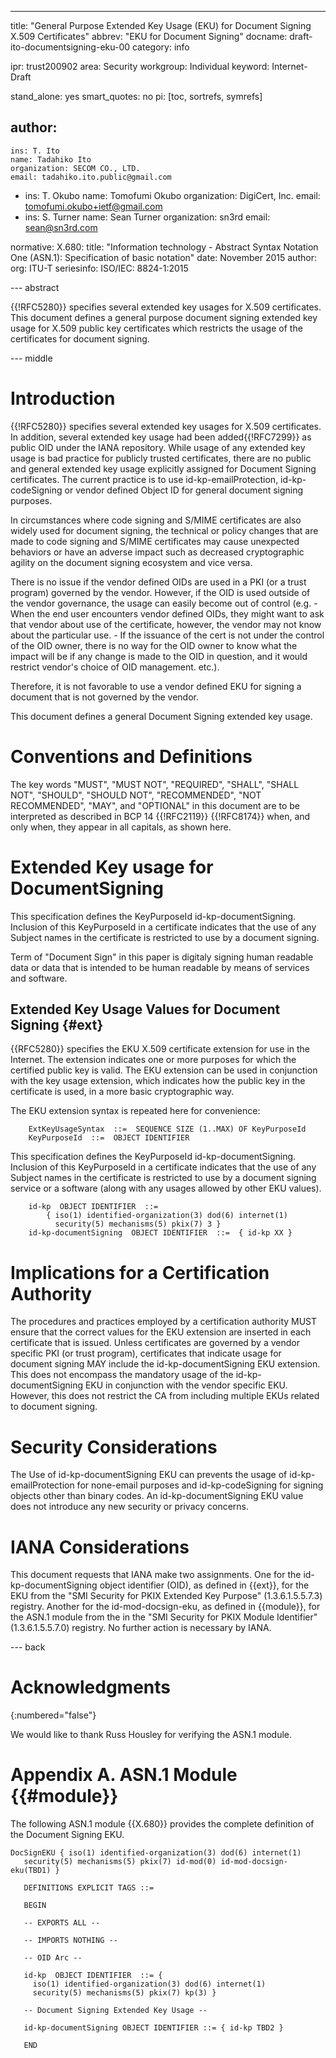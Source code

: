 ---
title: "General Purpose Extended Key Usage (EKU) for Document Signing X.509 Certificates"
abbrev: "EKU for Document Signing"
docname: draft-ito-documentsigning-eku-00
category: info

ipr: trust200902
area: Security
workgroup: Individual 
keyword: Internet-Draft

stand_alone: yes
smart_quotes: no
pi: [toc, sortrefs, symrefs]

author:
 -
    ins: T. Ito
    name: Tadahiko Ito
    organization: SECOM CO., LTD.
    email: tadahiko.ito.public@gmail.com
 -
    ins: T. Okubo
    name: Tomofumi Okubo
    organization: DigiCert, Inc.
    email: tomofumi.okubo+ietf@gmail.com
 -
    ins: S. Turner
    name: Sean Turner
    organization: sn3rd
    email: sean@sn3rd.com

normative:
  X.680:
      title: "Information technology - Abstract Syntax Notation One (ASN.1): Specification of basic notation"
      date: November 2015
      author:
        org: ITU-T
      seriesinfo:
        ISO/IEC: 8824-1:2015
        
--- abstract

{{!RFC5280}} specifies several extended key usages for X.509 certificates. This document defines a general purpose document signing extended key usage for X.509 public key certificates which restricts the usage of the certificates for document signing. 

--- middle

# Introduction

{{!RFC5280}} specifies several extended key usages for X.509 certificates. In addition, 
several extended key usage had been added{{!RFC7299}} as public OID under the IANA repository.
While usage of any extended key usage is bad practice for publicly trusted certificates, 
there are no public and general extended key usage explicitly assigned for Document Signing certificates. 
The current practice is to use id-kp-emailProtection, id-kp-codeSigning or vendor defined Object ID 
for general document signing purposes.

In circumstances where code signing and S/MIME certificates are also widely used for document signing, 
the technical or policy changes that are made to code signing and S/MIME certificates may cause 
unexpected behaviors or have an adverse impact such as 
decreased cryptographic agility on the document signing ecosystem and vice versa.

There is no issue if the vendor defined OIDs are used in a PKI (or a trust program) governed by the vendor.
However, if the OID is used outside of the vendor governance, the usage can easily become out of control
(e.g. - When the end user encounters vendor defined OIDs, they might want to ask that vendor about use of the certificate, however, the vendor may not know about the particular use. - If the issuance of the cert is not under the control of the OID owner, there is no way for the OID owner to know what the impact will be if any change is made to the OID in question, and it would restrict vendor's choice of OID management. etc.).
<!--何が問題かを、上に書いた。-->

Therefore, it is not favorable to use a vendor defined EKU for signing a document that is not governed by the vendor.

This document defines a general Document Signing extended key usage.

# Conventions and Definitions

The key words "MUST", "MUST NOT", "REQUIRED", "SHALL", "SHALL NOT", "SHOULD",
"SHOULD NOT", "RECOMMENDED", "NOT RECOMMENDED", "MAY", and "OPTIONAL" in this
document are to be interpreted as described in BCP 14 {{!RFC2119}} {{!RFC8174}}
when, and only when, they appear in all capitals, as shown here.


# Extended Key usage for DocumentSigning
This specification defines the KeyPurposeId id-kp-documentSigning.
Inclusion of this KeyPurposeId in a certificate indicates that the
use of any Subject names in the certificate is restricted to use by a document signing.

Term of "Document Sign" in this paper is digitaly signing human readable data or data that is intended to be human readable by means of services and software.

## Extended Key Usage Values for Document Signing {#ext}
{{RFC5280}} specifies the EKU X.509 certificate extension for use in the Internet.  The extension indicates one or more purposes for which the certified public key is valid.  The EKU extension can be used in conjunction with the key usage extension, which indicates how the public key in the certificate is used, in a more basic cryptographic way.

The EKU extension syntax is repeated here for convenience:

~~~
    ExtKeyUsageSyntax  ::=  SEQUENCE SIZE (1..MAX) OF KeyPurposeId
    KeyPurposeId  ::=  OBJECT IDENTIFIER
~~~

This specification defines the KeyPurposeId id-kp-documentSigning. Inclusion of this KeyPurposeId in a certificate indicates that the use of any Subject names in the certificate is restricted to use by a document signing service or a software (along with any usages allowed by other EKU values).

<!-- the use of any Subject names in the certificate is restricted to use by a document signing service or a software. これはそのままでいいと思う？-->

~~~
    id-kp  OBJECT IDENTIFIER  ::=
        { iso(1) identified-organization(3) dod(6) internet(1)
          security(5) mechanisms(5) pkix(7) 3 }
    id-kp-documentSigning  OBJECT IDENTIFIER  ::=  { id-kp XX }
~~~

# Implications for a Certification Authority
The procedures and practices employed by a certification authority MUST ensure that the correct values for the EKU extension are inserted in each certificate that is issued.
Unless certificates are governed by a vendor specific PKI (or trust program), certificates that indicate usage for document signing MAY include the id-kp-documentSigning EKU extension. This does not encompass the mandatory usage of the id-kp-documentSigning EKU in conjunction with the vendor specific EKU. However, this does not restrict the CA from including multiple EKUs related to document signing.

# Security Considerations 
The Use of id-kp-documentSigning EKU can prevents the usage of id-kp-emailProtection for none-email purposes and  id-kp-codeSigning for signing objects other than binary codes. An id-kp-documentSigning EKU value does not introduce any new security or privacy concerns.


# IANA Considerations

This document requests that IANA make two assignments. One for the id-kp-documentSigning object identifier (OID), as defined in {{ext}}, for the EKU from the "SMI Security for PKIX Extended Key Purpose" (1.3.6.1.5.5.7.3) registry.  Another for the id-mod-docsign-eku, as defined in {{module}}, for the ASN.1 module from the in the "SMI Security for PKIX Module Identifier" (1.3.6.1.5.5.7.0) registry.  No further action is necessary by IANA.

--- back

# Acknowledgments
{:numbered="false"}

We would like to thank Russ Housley for verifying the ASN.1 module.

# Appendix A. ASN.1 Module {{#module}}

The following ASN.1 module {{X.680}} provides the complete definition of the
Document Signing EKU.

~~~
DocSignEKU { iso(1) identified-organization(3) dod(6) internet(1)
   security(5) mechanisms(5) pkix(7) id-mod(0) id-mod-docsign-eku(TBD1) }

   DEFINITIONS EXPLICIT TAGS ::=

   BEGIN

   -- EXPORTS ALL --

   -- IMPORTS NOTHING --

   -- OID Arc --

   id-kp  OBJECT IDENTIFIER  ::= {
     iso(1) identified-organization(3) dod(6) internet(1)
     security(5) mechanisms(5) pkix(7) kp(3) }

   -- Document Signing Extended Key Usage --

   id-kp-documentSigning OBJECT IDENTIFIER ::= { id-kp TBD2 }

   END
~~~
